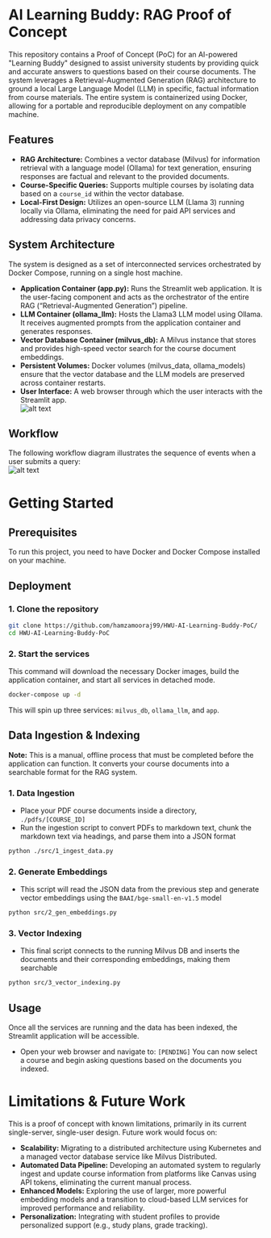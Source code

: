 # AI Learning Buddy: RAG Proof of Concept
This repository contains a Proof of Concept (PoC) for an AI-powered "Learning Buddy" designed to assist university students by providing quick and accurate answers to questions based on their course documents. The system leverages a Retrieval-Augmented Generation (RAG) architecture to ground a local Large Language Model (LLM) in specific, factual information from course materials.
The entire system is containerized using Docker, allowing for a portable and reproducible deployment on any compatible machine.

## Features
- **RAG Architecture:** Combines a vector database (Milvus) for information retrieval with a language model (Ollama) for text generation, ensuring responses are factual and relevant to the provided documents.
- **Course-Specific Queries:** Supports multiple courses by isolating data based on a `course_id` within the vector database.
- **Local-First Design:** Utilizes an open-source LLM (Llama 3) running locally via Ollama, eliminating the need for paid API services and addressing data privacy concerns.

## System Architecture
The system is designed as a set of interconnected services orchestrated by Docker Compose, running on a single host machine.
- **Application Container (app.py):** Runs the Streamlit web application. It is the user-facing component and acts as the orchestrator of the entire RAG (“Retrieval-Augmented Generation”) pipeline.
- **LLM Container (ollama_llm):** Hosts the Llama3 LLM model using Ollama. It receives augmented prompts from the application container and generates responses.
- **Vector Database Container (milvus_db):** A Milvus instance that stores and provides high-speed vector search for the course document embeddings.
- **Persistent Volumes:** Docker volumes (milvus_data, ollama_models) ensure that the vector database and the LLM models are preserved across container restarts.
- **User Interface:** A web browser through which the user interacts with the Streamlit app.  
![alt text](http://url/to/img.png)

## Workflow
The following workflow diagram illustrates the sequence of events when a user submits a query:  
![alt text](http://url/to/img.png)

# Getting Started
## Prerequisites
To run this project, you need to have Docker and Docker Compose installed on your machine.
## Deployment
### 1. Clone the repository
```bash
git clone https://github.com/hamzamooraj99/HWU-AI-Learning-Buddy-PoC/
cd HWU-AI-Learning-Buddy-PoC
```
### 2. Start the services
This command will download the necessary Docker images, build the application container, and start all services in detached mode.
```bash
docker-compose up -d
```
This will spin up three services: `milvus_db`, `ollama_llm`, and `app`.

## Data Ingestion & Indexing
**Note:** This is a manual, offline process that must be completed before the application can function. It converts your course documents into a searchable format for the RAG system.
### 1. Data Ingestion
- Place your PDF course documents inside a directory, `./pdfs/[COURSE_ID]`
- Run the ingestion script to convert PDFs to markdown text, chunk the markdown text via headings, and parse them into a JSON format
```bash
python ./src/1_ingest_data.py
```
### 2. Generate Embeddings
- This script will read the JSON data from the previous step and generate vector embeddings using the `BAAI/bge-small-en-v1.5` model
```bash
python src/2_gen_embeddings.py
```
### 3. Vector Indexing
- This final script connects to the running Milvus DB and inserts the documents and their corresponding embeddings, making them searchable
```bash
python src/3_vector_indexing.py
```

## Usage
Once all the services are running and the data has been indexed, the Streamlit application will be accessible.
- Open your web browser and navigate to: `[PENDING]`
You can now select a course and begin asking questions based on the documents you indexed.


# Limitations & Future Work
This is a proof of concept with known limitations, primarily in its current single-server, single-user design. Future work would focus on:
- **Scalability:** Migrating to a distributed architecture using Kubernetes and a managed vector database service like Milvus Distributed.
- **Automated Data Pipeline:** Developing an automated system to regularly ingest and update course information from platforms like Canvas using API tokens, eliminating the current manual process.
- **Enhanced Models:** Exploring the use of larger, more powerful embedding models and a transition to cloud-based LLM services for improved performance and reliability.
- **Personalization:** Integrating with student profiles to provide personalized support (e.g., study plans, grade tracking).
